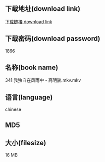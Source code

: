 ## 下载地址(download link)
[下载链接 download link](https://voluble-croquembouche-d321dc.netlify.app/?s=341+%E6%88%91%E7%8B%AC%E8%87%AA%E5%9C%A8%E9%A3%8E%E9%9B%A8%E4%B8%AD+-+%E9%AB%98%E6%98%8E%E9%AA%8F.mkv)

## 下载密码(download password)
1866

## 名称(book name)
341 我独自在风雨中 - 高明骏.mkv.mkv

## 语言(language)
chinese

## MD5


## 大小(filesize)
16 MB

